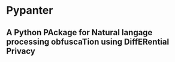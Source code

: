 # Pypanter
## A Python PAckage for Natural langage processing obfuscaTion using DiffERential Privacy
